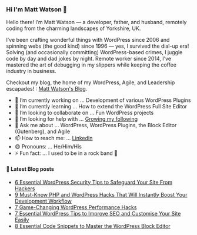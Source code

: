 ### Hi I'm Matt Watson 👋

Hello there! I’m Matt Watson — a developer, father, and husband, remotely coding from the charming landscapes of Yorkshire, UK. 

I’ve been crafting wonderful things with WordPress since 2006 and spinning webs (the good kind) since 1996 — yes, I survived the dial-up era! Solving (and occasionally committing) WordPress-based crimes, I juggle code by day and dad jokes by night. Remote worker since 2014, I’ve mastered the art of debugging in my slippers while keeping the coffee industry in business.

Checkout my blog, the home of my WordPress, Agile, and Leadership escapades! : [Matt Watson's Blog](https://mattwatson.blog).

- 🔭 I’m currently working on ... Development of various WordPress Plugins
- 🌱 I’m currently learning ... How to extend the WordPress Full Site Editor
- 👯 I’m looking to collaborate on ... Fun WordPress projects
- 🤔 I’m looking for help with ... [Growing my following](https://mattwatson.blog)
- 💬 Ask me about ... WordPress, WordPress Plugins, the Block Editor (Gutenberg), and Agile
- 📫 How to reach me: ... [LinkedIn](https://www.linkedin.com/in/matt-watson/) 
- 😄 Pronouns: ... He/Him/His
- ⚡ Fun fact: ... I used to be in a rock band 🎸

#### 📌 Latest Blog posts
<!-- BLOG-POST-LIST:START -->
- [6 Essential WordPress Security Tips to Safeguard Your Site From Hackers](https://mattwatson.blog/6-essential-wordpress-security-tips-to-safeguard-your-site-from-hackers)
- [9 Must-Know PHP and WordPress Hacks That Will Instantly Boost Your Development Workflow](https://mattwatson.blog/9-must-know-php-and-wordpress-hacks-that-will-instantly-boost-your-development-workflow)
- [7 Game-Changing WordPress Performance Hacks](https://mattwatson.blog/7-game-changing-wordpress-performance-hacks)
- [7 Essential WordPress Tips to Improve SEO and Customise Your Site Easily](https://mattwatson.blog/7-essential-wordpress-tips-to-improve-seo-and-customise-your-site-easily)
- [8 Essential Code Snippets to Master the WordPress Block Editor](https://mattwatson.blog/8-essential-code-snippets-to-master-the-wordpress-block-editor)
<!-- BLOG-POST-LIST:END -->
